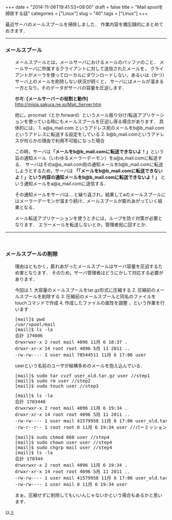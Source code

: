 +++
date = "2014-11-06T19:41:53+09:00"
draft = false
title = "Mail spoolを掃除する話"
categories = ["Linux"]
slug = "40"
tags = ["Linux"]
+++

最近サーバのメールスプールを掃除しました．
作業内容を備忘録的にまとめておきます．

<hr />

<!--more-->
<h3>メールスプール</h3>
<p style="padding-left: 30px;">メールスプールとは，メールサーバにおけるメールのバッファのこと．
メールサーバに所属するクライアントに対して送信されたメールを，
クライアントがメーラを使ってローカルにダウンロードしない，あるいは（かつ）サーバ上のメールを削除しない状況が続くと，
サーバにはメールが溜まる一方となり，そのデータがサーバの容量を圧迫します．</p>
<p style="padding-left: 30px;">参考: <strong>[メールサーバーの役割と動作]
</strong><a href="http://misia.sakura.ne.jp/Mail_Server.htm">http://misia.sakura.ne.jp/Mail_Server.htm</a><strong>
</strong></p>
<p style="padding-left: 30px;">他に，procmail（とか.forward）というメール振り分け/転送アプリケーションを使っている時にもメールスプールを圧迫し得る場合があります．
具体的には，
1. a@a_mail.com というアドレス宛のメールをb@b_mail.comというアドレスに転送する設定をしている
2. b@b_mail.comというアドレスが何らかの理由で利用不可能になった場合</p>
<p style="padding-left: 30px;">この時，サーバは<strong>「メールをb@b_mail.comに転送できないよ！」</strong>という旨の通知メール（いわゆるメーラーデーモン）をa@a_mail.comに転送する．
サーバはそのa@a_mail.com宛の通知メールをb@b_mail.comに転送しようとするため，サーバは
<strong>「「メールをb@b_mail.comに転送できないよ！」という内容の通知メールをb@b_mail.comに転送できないよ！」</strong>
という通知メールをa@a_mail.comに送信する．</p>
<p style="padding-left: 30px;">その通知メールをサーバは…
と繰り返され，結果してaのメールスプールにはメーラーデーモンが溜まり続け，メールスプールが膨れあがっていく結果となる．</p>
<p style="padding-left: 30px;">メール転送アプリケーションを使うときには，ループを防ぐ対策が必要となります．
エラーメールを転送しないとか，管理者宛に回すとか．</p>


<hr />

&nbsp;
<h3>メールスプールの削除</h3>
<p style="padding-left: 30px;">理由はともかく，膨れあがったメールスプールはサーバ容量を圧迫するため害となります．
そのため，サーバ管理者はどうにかして対応する必要があります．</p>
<p style="padding-left: 30px;">今回は
1. 大容量のメールスプールをtar.gz形式に圧縮する
2. 圧縮前のメールスプールを削除する
3. 圧縮前のメールスプールと同名のファイルをtouchコマンドで作成
4. 作成したファイルの属性を調整
，という作業を行います</p>

<pre style="padding-left: 30px;" class="">[mail]$ pwd
/var/spool/mail
[mail]$ ls -la
合計 174006
drwxrwxr-x 2 root mail 4096 11月 6 18:37 .
drwxr-xr-x 14 root root 4096 5月 11 2011 ..
-rw-rw---- 1 user mail 78544511 11月 6 17:06 user</pre>
<p style="padding-left: 30px;">userという名前のユーザが結構多めのメールを抱え込んでいる．</p>

<pre style="padding-left: 30px;" class="">[mail]$ sudo tar cvzf user_old.tar.gz user //step1 
[mail]$ sudo rm user //step2 
[mail]$ sudo touch user //step3</pre>
<pre style="padding-left: 30px;" class="">[mail]$ ls -la
合計 1703440
drwxrwxr-x 2 root mail 4096 11月 6 19:34 .
drwxr-xr-x 14 root root 4096 5月 11 2011 ..
-rw-rw---- 1 user mail 41579958 11月 6 17:06 user_old.tar.gz
-rw-r--r-- 1 root root 0 11月 6 19:34 user //パーミッション・所有者・グループが合っていない</pre>
<pre style="padding-left: 30px;" class="">[mail]$ sudo chmod 660 user //step4
[mail]$ sudo chown user user //step4
[mail]$ sudo chgrp mail user //step4
[mail]$ ls -la
合計 170344
drwxrwxr-x 2 root mail 4096 11月 6 19:34 .
drwxr-xr-x 14 root root 4096 5月 11 2011 ..
-rw-rw---- 1 user mail 41579958 11月 6 17:06 user_old.tar.gz
-rw-rw---- 1 user mail 0 11月 6 19:34 user</pre>
<p style="padding-left: 30px;">まぁ，圧縮せずに削除してもいいんじゃないかという場合もあるかと思います．</p>
以上
<p style="padding-left: 30px;"></p>
